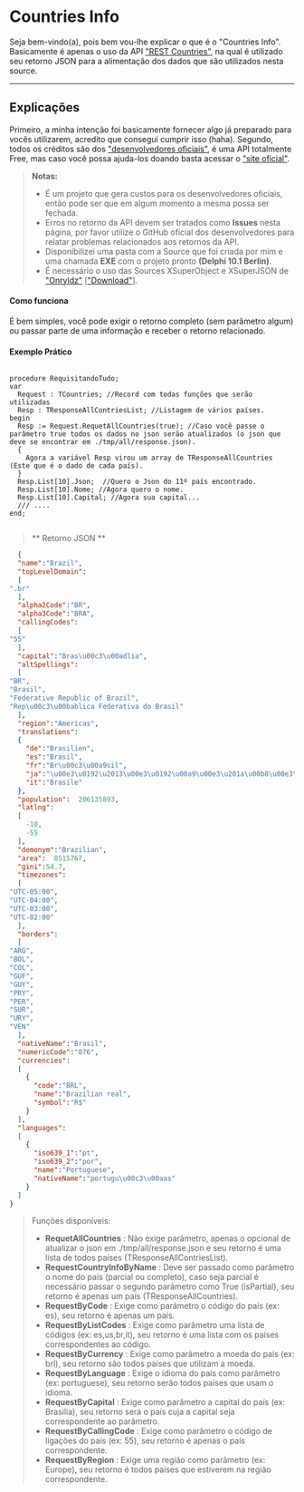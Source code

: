 Countries Info
===================

Seja bem-vindo(a), pois bem vou-lhe explicar o que é o "Countries Info".
Basicamente é apenas o uso da API ["REST Countries"](https://github.com/fayder/restcountries), na qual é utilizado seu retorno JSON para a alimentação dos dados que são utilizados nesta source. 

----------


Explicações
-------------

Primeiro, a minha intenção foi basicamente fornecer algo já preparado para vocês utilizarem, acredito que consegui cumprir isso (haha).
Segundo, todos os créditos são dos ["desenvolvedores oficiais"](https://twitter.com/restcountries), é uma API totalmente Free, mas caso você possa ajuda-los doando basta acessar o ["site oficial"](https://restcountries.eu).

>**Notas:**
> - É um projeto que gera custos para os desenvolvedores oficiais, então pode ser que em algum momento a mesma possa ser fechada.
> - Erros no retorno da API devem ser tratados como **Issues** nesta página, por favor utilize o GitHub oficial dos desenvolvedores para relatar problemas relacionados aos retornos da API.
> - Disponibilizei uma pasta com a Source que foi criada por mim e uma chamada **EXE** com o projeto pronto **(Delphi 10.1 Berlin)**.
> - É necessário o uso das Sources XSuperObject e XSuperJSON de ["Onryldz"](https://github.com/onryldz) [["Download"](https://github.com/onryldz/x-superobject)].

#### Como funciona

É bem simples, você pode exigir o retorno completo (sem parâmetro algum) ou passar parte de uma informação e receber o retorno relacionado. 

#### Exemplo Prático
``` Delphi

procedure RequisitandoTudo;
var
  Request : TCountries; //Record com todas funções que serão utilizadas
  Resp : TResponseAllContriesList; //Listagem de vários países.
begin
  Resp := Request.RequetAllCountries(true); //Caso você passe o parâmetro true todos os dados no json serão atualizados (o json que deve se encontrar em ./tmp/all/response.json).
  {
    Agora a variável Resp virou um array de TResponseAllCountries (Este que é o dado de cada país).
  }
  Resp.List[10].Json;  //Quero o Json do 11º país encontrado.
  Resp.List[10].Nome; //Agora quero o nome.
  Resp.List[10].Capital; //Agora sua capital...
  /// ....
end;
 
```

>** Retorno JSON **
``` json
  {
  "name":"Brazil",
  "topLevelDomain":  
  [
".br"  
  ],
  "alpha2Code":"BR",
  "alpha3Code":"BRA",
  "callingCodes":  
  [
"55"  
  ],
  "capital":"Bras\u00c3\u00adlia",                     
  "altSpellings":  
  [
"BR",
"Brasil",
"Federative Republic of Brazil",
"Rep\u00c3\u00bablica Federativa do Brasil"  
  ],
  "region":"Americas",
  "translations":  
  {
    "de":"Brasilien",
    "es":"Brasil",
    "fr":"Br\u00c3\u00a9sil",
    "ja":"\u00e3\u0192\u2013\u00e3\u0192\u00a9\u00e3\u201a\u00b8\u00e3\u0192\u00ab",
    "it":"Brasile"  
  },
  "population":  206135893,
  "latlng":  
  [
    -10,
    -55  
  ],
  "demonym":"Brazilian",
  "area":  8515767,
  "gini":54.7,
  "timezones":  
  [
"UTC-05:00",
"UTC-04:00",
"UTC-03:00",
"UTC-02:00"  
  ],
  "borders":  
  [
"ARG",
"BOL",
"COL",
"GUF",
"GUY",
"PRY",
"PER",
"SUR",
"URY",
"VEN"  
  ],
  "nativeName":"Brasil",
  "numericCode":"076",
  "currencies":  
  [
    {
      "code":"BRL",
      "name":"Brazilian real",
      "symbol":"R$"    
    }  
  ],
  "languages":  
  [
    {
      "iso639_1":"pt",
      "iso639_2":"por",
      "name":"Portuguese",
      "nativeName":"portugu\u00c3\u00aas"    
    }  
  ]
}
```
> Funções disponíveis:
> - **RequetAllCountries** : Não exige parâmetro, apenas o opcional de atualizar o json em ./tmp/all/response.json e seu retorno é uma lista de todos países (TResponseAllContriesList).
> - **RequestCountryInfoByName** : Deve ser passado como parâmetro o nome do país (parcial ou completo), caso seja parcial é necessário passar o segundo parâmetro como True (isPartial), seu retorno é apenas um país (TResponseAllCountries).
> - **RequestByCode** : Exige como parâmetro o código do país (ex: es), seu retorno é apenas um país.
> - **RequestByListCodes** : Exige como parâmetro uma lista de códigos (ex: es,us,br,it), seu retorno é uma lista com os países correspondentes ao código.
> - **RequestByCurrency**  : Exige como parâmetro a moeda do país (ex: brl), seu retorno são todos países que utilizam a moeda.
> - **RequestByLanguage**  : Exige o idioma do país como parâmetro (ex: portuguese), seu retorno serão todos países que usam o idioma.
> - **RequestByCapital**   : Exige como parâmetro a capital do país (ex: Brasilia), seu retorno será o país cuja a capital seja correspondente ao parâmetro.
> - **RequestByCallingCode** : Exige como parâmetro o código de ligações do país (ex: 55), seu retorno é apenas o país correspondente.
> - **RequestByRegion** : Exige uma região como parâmetro (ex: Europe), seu retorno é todos países que estiverem na região correspondente.
